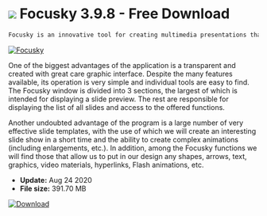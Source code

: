 # ![](https://cdn.softexe.net/static/icon/3/focusky-10224.png) Focusky 3.9.8 - Free Download

```sh
Focusky is an innovative tool for creating multimedia presentations that is a remarkable alternative to popular PowerPoint.
```
[![Focusky](https:https://tse1.mm.bing.net/th?id=OIP.739JMo519SSuIoHNy-EDIAHaHA&pid=Api)](https://softexe.net/win/multimedia/graphics-design/focusky:pRbbd.html)

One of the biggest advantages of the application is a transparent and created with great care graphic interface. Despite the many features available, its operation is very simple and individual tools are easy to find. The Focusky window is divided into 3 sections, the largest of which is intended for displaying a slide preview. The rest are responsible for displaying the list of all slides and access to the offered functions.
 
 Another undoubted advantage of the program is a large number of very effective slide templates, with the use of which we will create an interesting slide show in a short time and the ability to create complex animations (including enlargements, etc.). In addition, among the Focusky functions we will find those that allow us to put in our design any shapes, arrows, text, graphics, video materials, hyperlinks, Flash animations, etc.


- **Update:** Aug 24 2020
- **File size:** 391.70 MB

[![Download](https://cdn.softexe.net/static/img/download.png)](https://softexe.net/win/multimedia/graphics-design/focusky:pRbbd.html)

